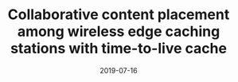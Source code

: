 ---
title: "Collaborative content placement among wireless edge caching stations with time-to-live cache"
collection: publications
category: 2019
date: 2019-07-16
permalink: /publication/Collaborative content placement among wireless edge caching stations with time-to-live cache
excerpt: '<strong><u>Lixing Chen</u></strong>'
venue: 'IEEE transactions on multimedia'
paperurl: 'https://ieeexplore.ieee.org/abstract/document/8764450'
---